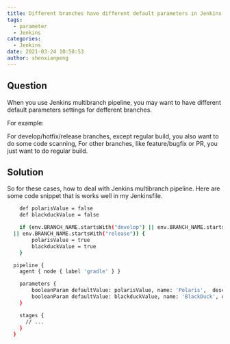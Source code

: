 ```yaml
---
title: Different branches have different default parameters in Jenkins
tags:
  - parameter
  - Jenkins
categories:
  - Jenkins
date: 2021-03-24 10:50:53
author: shenxianpeng
---
```


## Question

When you use Jenkins multibranch pipeline, you may want to have different default parameters settings for defferent branches.

For example:

For develop/hotfix/release branches, except regular build, you also want to do some code scanning, 
For other branches, like feature/bugfix or PR, you just want to do regular build.

## Solution

So for these cases, how to deal with Jenkins multibranch pipeline. Here are some code snippet that is works well in my Jenkinsfile.

```bash
	def polarisValue = false
	def blackduckValue = false

	if (env.BRANCH_NAME.startsWith("develop") || env.BRANCH_NAME.startsWith("hotfix") 
  || env.BRANCH_NAME.startsWith("release")) {
		polarisValue = true
		blackduckValue = true
	}

  pipeline {
    agent { node { label 'gradle' } }

    parameters {
        booleanParam defaultValue: polarisValue, name: 'Polaris',  description: 'Uncheck to disable Polaris'
        booleanParam defaultValue: blackduckValue, name: 'BlackDuck', description: 'Uncheck to disable BD scan'
    }

    stages {
      // ...
    }
  }

```